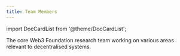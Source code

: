 ```yaml
---
title: Team Members
---
```


import DocCardList from '@theme/DocCardList';

The core Web3 Foundation research team working on various areas relevant to decentralised systems.

<DocCardList />
